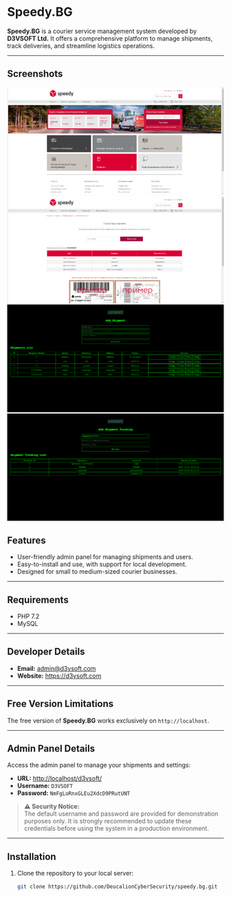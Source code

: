 # Speedy.BG

**Speedy.BG** is a courier service management system developed by **D3VSOFT Ltd.** It offers a comprehensive platform to manage shipments, track deliveries, and streamline logistics operations.

---

## Screenshots
![Speedy.BG - Index](public/assets/images/readme/index.png)
![Speedy.BG - Track Shipment](public/assets/images/readme/track-shipment.png)
![D3VSOFT - Index](public/assets/images/readme/d3vsoft/index.png)
![D3VSOFT - Tracking](public/assets/images/readme/d3vsoft/tracking.png)

## Features
- User-friendly admin panel for managing shipments and users.
- Easy-to-install and use, with support for local development.
- Designed for small to medium-sized courier businesses.

---

## Requirements
- PHP 7.2
- MySQL

---

## Developer Details
- **Email:** admin@d3vsoft.com
- **Website:** https://d3vsoft.com

---

## Free Version Limitations
The free version of **Speedy.BG** works exclusively on `http://localhost`.

---

## Admin Panel Details
Access the admin panel to manage your shipments and settings:

- **URL:** [http://localhost/d3vsoft/](http://localhost/d3vsoft/)
- **Username:** `D3VSOFT`
- **Password:** `NmFgLoRnxGLEu2XdcD9PRutUNT`

> **⚠️ Security Notice:**  
> The default username and password are provided for demonstration purposes only. It is strongly recommended to update these credentials before using the system in a production environment.

---

## Installation
1. Clone the repository to your local server:
   ```bash
   git clone https://github.com/DeucalionCyberSecurity/speedy.bg.git
